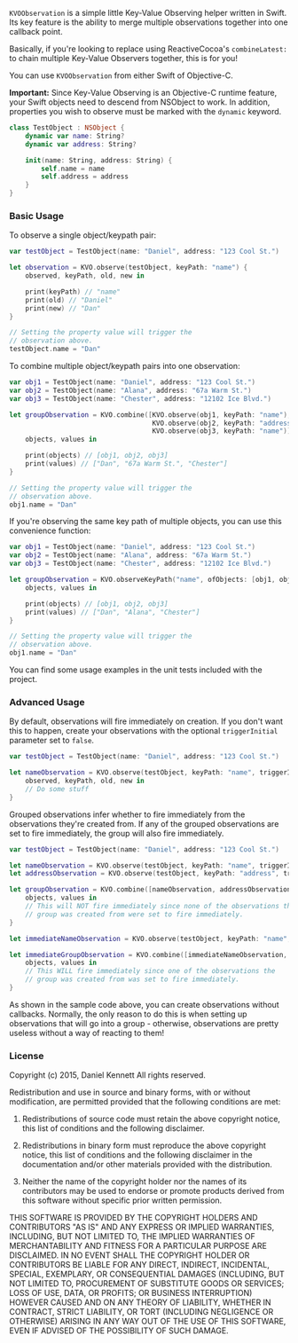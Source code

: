 `KVOObservation` is a simple little Key-Value Observing helper written in Swift. Its key feature is the ability to merge multiple observations together into one callback point.

Basically, if you're looking to replace using ReactiveCocoa's `combineLatest:` to chain multiple Key-Value Observers together, this is for you!

You can use `KVOObservation` from either Swift of Objective-C.

**Important:** Since Key-Value Observing is an Objective-C runtime feature, your Swift objects need to descend from NSObject to work. In addition, properties you wish to observe must be marked with the `dynamic` keyword.

```swift
class TestObject : NSObject {
    dynamic var name: String?
    dynamic var address: String?

    init(name: String, address: String) {
        self.name = name
        self.address = address
    }
}
```

### Basic Usage

To observe a single object/keypath pair:

```swift
var testObject = TestObject(name: "Daniel", address: "123 Cool St.")

let observation = KVO.observe(testObject, keyPath: "name") {
    observed, keyPath, old, new in

    print(keyPath) // "name"
    print(old) // "Daniel"
    print(new) // "Dan"
}

// Setting the property value will trigger the
// observation above. 
testObject.name = "Dan"
```

To combine multiple object/keypath pairs into one observation:

```swift
var obj1 = TestObject(name: "Daniel", address: "123 Cool St.")
var obj2 = TestObject(name: "Alana", address: "67a Warm St.")
var obj3 = TestObject(name: "Chester", address: "12102 Ice Blvd.")

let groupObservation = KVO.combine([KVO.observe(obj1, keyPath: "name"),
                                    KVO.observe(obj2, keyPath: "address"),
                                    KVO.observe(obj3, keyPath: "name")]) {
    objects, values in

    print(objects) // [obj1, obj2, obj3]
    print(values) // ["Dan", "67a Warm St.", "Chester"]
}

// Setting the property value will trigger the
// observation above. 
obj1.name = "Dan"
```

If you're observing the same key path of multiple objects, you can use this convenience function:

```swift
var obj1 = TestObject(name: "Daniel", address: "123 Cool St.")
var obj2 = TestObject(name: "Alana", address: "67a Warm St.")
var obj3 = TestObject(name: "Chester", address: "12102 Ice Blvd.")

let groupObservation = KVO.observeKeyPath("name", ofObjects: [obj1, obj2, obj3]) {
    objects, values in

    print(objects) // [obj1, obj2, obj3]
    print(values) // ["Dan", "Alana", "Chester"]
}

// Setting the property value will trigger the
// observation above. 
obj1.name = "Dan"
```

You can find some usage examples in the unit tests included with the project.

### Advanced Usage

By default, observations will fire immediately on creation. If you don't want this to happen, create your observations with the optional `triggerInitial` parameter set to `false`.

```swift
var testObject = TestObject(name: "Daniel", address: "123 Cool St.")

let nameObservation = KVO.observe(testObject, keyPath: "name", triggerInitial: false) {
    observed, keyPath, old, new in
	// Do some stuff
}
```

Grouped observations infer whether to fire immediately from the observations they're created from. If any of the grouped observations are set to fire immediately, the group will also fire immediately.

```swift
var testObject = TestObject(name: "Daniel", address: "123 Cool St.")

let nameObservation = KVO.observe(testObject, keyPath: "name", triggerInitial: false)
let addressObservation = KVO.observe(testObject, keyPath: "address", triggerInitial: false)

let groupObservation = KVO.combine([nameObservation, addressObservation]) {
    objects, values in
    // This will NOT fire immediately since none of the observations the
    // group was created from were set to fire immediately.
}

let immediateNameObservation = KVO.observe(testObject, keyPath: "name", triggerInitial: true)

let immediateGroupObservation = KVO.combine([immediateNameObservation, addressObservation]) {
    objects, values in
    // This WILL fire immediately since one of the observations the
    // group was created from was set to fire immediately.
}
```

As shown in the sample code above, you can create observations without callbacks. Normally, the only reason to do this is when setting up observations that will go into a group - otherwise, observations are pretty useless without a way of reacting to them!

### License 

Copyright (c) 2015, Daniel Kennett
All rights reserved.

Redistribution and use in source and binary forms, with or without modification, are permitted provided that the following conditions are met:

1. Redistributions of source code must retain the above copyright notice, this list of conditions and the following disclaimer.

2. Redistributions in binary form must reproduce the above copyright notice, this list of conditions and the following disclaimer in the documentation and/or other materials provided with the distribution.

3. Neither the name of the copyright holder nor the names of its contributors may be used to endorse or promote products derived from this software without specific prior written permission.

THIS SOFTWARE IS PROVIDED BY THE COPYRIGHT HOLDERS AND CONTRIBUTORS "AS IS" AND ANY EXPRESS OR IMPLIED WARRANTIES, INCLUDING, BUT NOT LIMITED TO, THE IMPLIED WARRANTIES OF MERCHANTABILITY AND FITNESS FOR A PARTICULAR PURPOSE ARE DISCLAIMED. IN NO EVENT SHALL THE COPYRIGHT HOLDER OR CONTRIBUTORS BE LIABLE FOR ANY DIRECT, INDIRECT, INCIDENTAL, SPECIAL, EXEMPLARY, OR CONSEQUENTIAL DAMAGES (INCLUDING, BUT NOT LIMITED TO, PROCUREMENT OF SUBSTITUTE GOODS OR SERVICES; LOSS OF USE, DATA, OR PROFITS; OR BUSINESS INTERRUPTION) HOWEVER CAUSED AND ON ANY THEORY OF LIABILITY, WHETHER IN CONTRACT, STRICT LIABILITY, OR TORT (INCLUDING NEGLIGENCE OR OTHERWISE) ARISING IN ANY WAY OUT OF THE USE OF THIS SOFTWARE, EVEN IF ADVISED OF THE POSSIBILITY OF SUCH DAMAGE.

